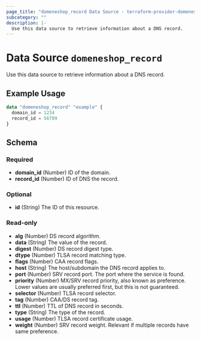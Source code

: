 ```yaml
---
page_title: "domeneshop_record Data Source - terraform-provider-domeneshop"
subcategory: ""
description: |-
  Use this data source to retrieve information about a DNS record.
---
```


# Data Source `domeneshop_record`

Use this data source to retrieve information about a DNS record.

## Example Usage

```terraform
data "domeneshop_record" "example" {
  domain_id = 1234
  record_id = 56789
}
```

## Schema

### Required

- **domain_id** (Number) ID of the domain.
- **record_id** (Number) ID of DNS the record.

### Optional

- **id** (String) The ID of this resource.

### Read-only

- **alg** (Number) DS record algorithm.
- **data** (String) The value of the record.
- **digest** (Number) DS record digest type.
- **dtype** (Number) TLSA record matching type.
- **flags** (Number) CAA record flags.
- **host** (String) The host/subdomain the DNS record applies to.
- **port** (Number) SRV record port. The port where the service is found.
- **priority** (Number) MX/SRV record priority, also known as preference. Lower values are usually preferred first, but this is not guaranteed.
- **selector** (Number) TLSA record selector.
- **tag** (Number) CAA/DS record tag.
- **ttl** (Number) TTL of DNS record in seconds.
- **type** (String) The type of the record.
- **usage** (Number) TLSA record certificate usage.
- **weight** (Number) SRV record weight. Relevant if multiple records have same preference.


